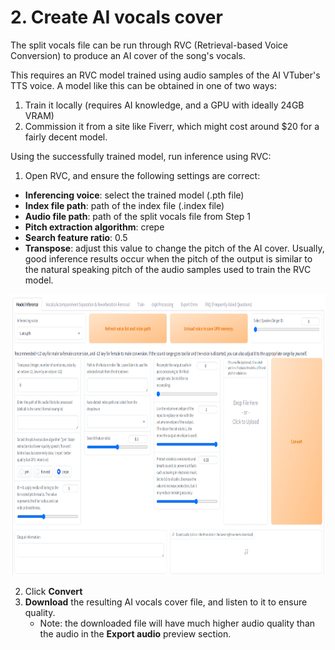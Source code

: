 # 2. Create AI vocals cover

The split vocals file can be run through RVC (Retrieval-based Voice Conversion) to produce an AI cover of the song's vocals.

This requires an RVC model trained using audio samples of the AI VTuber's TTS voice. A model like this can be obtained in one of two ways:

1. Train it locally (requires AI knowledge, and a GPU with ideally 24GB VRAM)
2. Commission it from a site like Fiverr, which might cost around $20 for a fairly decent model.

Using the successfully trained model, run inference using RVC:

1. Open RVC, and ensure the following settings are correct:

- **Inferencing voice**: select the trained model (.pth file)
- **Index file path**: path of the index file (.index file)
- **Audio file path**: path of the split vocals file from Step 1
- **Pitch extraction algorithm**: crepe
- **Search feature ratio**: 0.5
- **Transpose**: adjust this value to change the pitch of the AI cover. Usually, good inference results occur when the pitch of the output is similar to the natural speaking pitch of the audio samples used to train the RVC model.

<img src="rvc.png" alt="rvc" height="450px" />

2. Click **Convert**
3. **Download** the resulting AI vocals cover file, and listen to it to ensure quality.
   - Note: the downloaded file will have much higher audio quality than the audio in the **Export audio** preview section.
